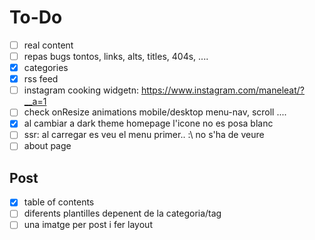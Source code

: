 # To-Do
- [ ] real content
- [ ] repas bugs tontos, links, alts, titles, 404s, <articles> ....
- [x] categories
- [x] rss feed
- [ ] instagram cooking widgetn: https://www.instagram.com/maneleat/?__a=1 
- [ ] check onResize animations mobile/desktop menu-nav, scroll ....
- [x] al cambiar a dark theme homepage l'icone no es posa blanc
- [ ] ssr: al carregar es veu el menu primer.. :\ no s'ha de veure
- [ ] about page

## Post
- [x] table of contents
- [ ] diferents plantilles depenent de la categoria/tag
- [ ] una imatge per post i fer layout
